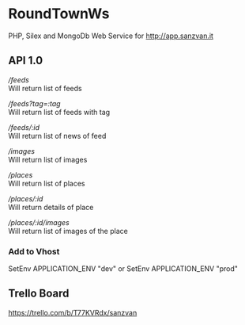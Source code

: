 RoundTownWs
===========

PHP, Silex and MongoDb Web Service for http://app.sanzvan.it


API 1.0 
---------


_/feeds_  
Will return list of feeds 

_/feeds?tag=:tag_  
Will return list of feeds with tag 

_/feeds/:id_  
Will return list of news of feed 

_/images_  
Will return list of images 

_/places_  
Will return list of places 

_/places/:id_  
Will return details of place 

_/places/:id/images_  
Will return list of images of the place 


### Add to Vhost

  SetEnv APPLICATION_ENV "dev" or SetEnv APPLICATION_ENV "prod"


Trello Board
------------

https://trello.com/b/T77KVRdx/sanzvan
